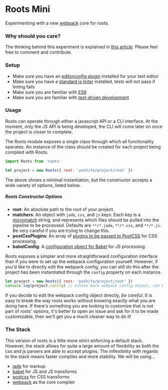 # Roots Mini

Experimenting with a new [webpack](http://webpack.github.io) core for roots.

### Why should you care?

The thinking behind this experiment is explained in [this article](https://medium.com/@jescalan/eaa10c75eb22). Please feel free to comment and contribute.

### Setup

- Make sure you have an [editorconfig plugin]() installed for your text editor
- Make sure you have a [standard js linter]() installed, tests will not pass if linting fails
- Make sure you are familiar with [ES6]()
- Make sure you are familiar with [test-driven development]()

### Usage

Roots can operate through either a javascript API or a CLI interface. At the moment, only the JS API is being developed, the CLI will come later on once the project is closer to complete.

The Roots module exposes a single class through which all functionality operates. An instance of the class should be created for each project being compiled with Roots.

```js
import Roots from 'roots'

let project = new Roots({ root: 'path/to/project/root' })
```

The above shows a minimal instantiation, but the constructor accepts a wide variety of options, listed below.

##### Roots Constructor Options

- **root**: An absolute path to the root of your project.
- **matchers**: An object with `jade`, `css`, and `js` keys. Each key is a [micromatch](https://github.com/jonschlinkert/micromatch) string, and represents which files should be pulled into the pipeline to be processed. Defaults are `**/*.jade`, `**/*.css`, and `**/*.js`. Be very careful if you are trying to change this.
- **postCssPlugins**: An array of [plugins to be passed to PostCSS](http://postcss.parts/) for CSS processing.
- **babelConfig**: A [configuration object for Babel](http://babeljs.io/docs/usage/options/) for JS processing.

Roots exposes a simpler and more straightforward configuration interface than if you were to set up the webpack configuration yourself. However, if you'd like to directly edit the webpack config, you can still do this after the project has been instantiated through the `config` property on each instance.

```js
let project = new Roots({ root: 'path/to/project/root' })
console.log(project.config) // echoes bare webpack config object, can be edited
```

If you decide to edit the webpack config object directly, *be careful*. It is easy to break the way roots works without knowing exactly what you are doing here. If there's something you are looking to customize that is not part of roots' options, it's better to open an issue and ask for it to be made customizable, then we'll get you a much cleaner way to do it!

### The Stack

This version of roots is a little more strict enforcing a default stack. However, the stack allows for quite a large amount of flexibility as both the css and js parsers are able to accept plugins. The inflexibility with regards to the stack means faster compiles and more stability. We will be using...

- [jade](http://jade-lang.com/) for markup
- [babel](https://babeljs.io/) for JS and JS transforms
- [postcss](https://github.com/postcss/postcss) for CSS transforms
- [webpack](http://webpack.github.io) as the core compiler
